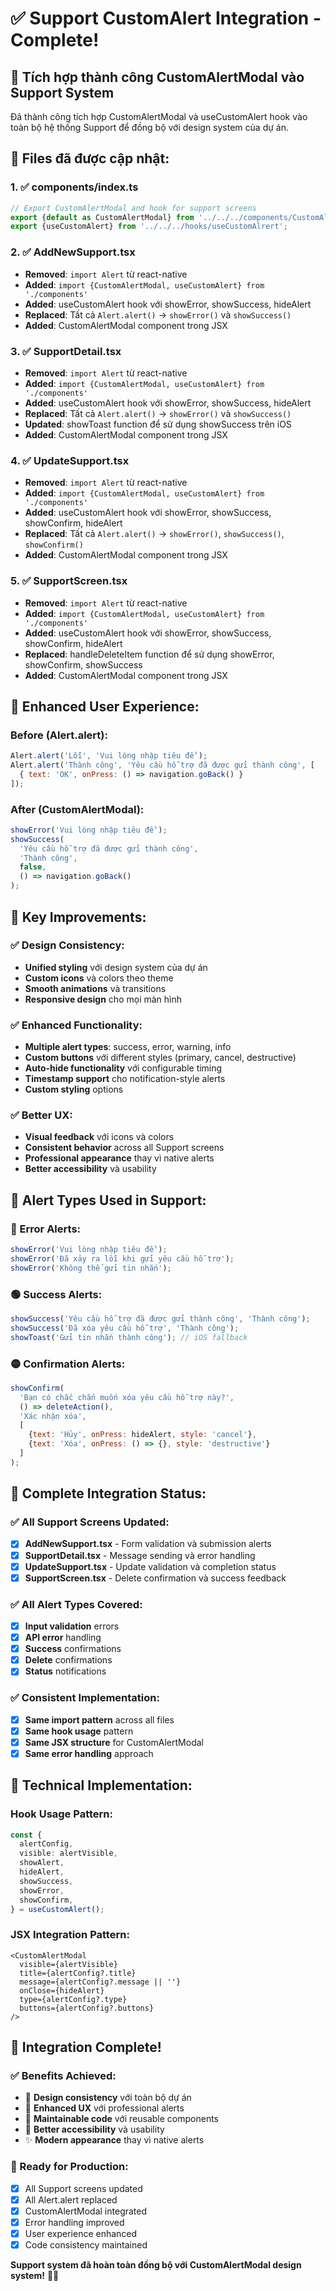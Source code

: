 # ✅ Support CustomAlert Integration - Complete!

## 🎯 **Tích hợp thành công CustomAlertModal vào Support System**

Đã thành công tích hợp CustomAlertModal và useCustomAlert hook vào toàn bộ hệ thống Support để đồng bộ với design system của dự án.

## 🔄 **Files đã được cập nhật:**

### **1. ✅ components/index.ts**
```typescript
// Export CustomAlertModal and hook for support screens
export {default as CustomAlertModal} from '../../../components/CustomAlertModal';
export {useCustomAlert} from '../../../hooks/useCustomAlrert';
```

### **2. ✅ AddNewSupport.tsx**
- **Removed**: `import Alert` từ react-native
- **Added**: `import {CustomAlertModal, useCustomAlert} from './components'`
- **Added**: useCustomAlert hook với showError, showSuccess, hideAlert
- **Replaced**: Tất cả `Alert.alert()` → `showError()` và `showSuccess()`
- **Added**: CustomAlertModal component trong JSX

### **3. ✅ SupportDetail.tsx**
- **Removed**: `import Alert` từ react-native
- **Added**: `import {CustomAlertModal, useCustomAlert} from './components'`
- **Added**: useCustomAlert hook với showError, showSuccess, hideAlert
- **Replaced**: Tất cả `Alert.alert()` → `showError()` và `showSuccess()`
- **Updated**: showToast function để sử dụng showSuccess trên iOS
- **Added**: CustomAlertModal component trong JSX

### **4. ✅ UpdateSupport.tsx**
- **Removed**: `import Alert` từ react-native
- **Added**: `import {CustomAlertModal, useCustomAlert} from './components'`
- **Added**: useCustomAlert hook với showError, showSuccess, showConfirm, hideAlert
- **Replaced**: Tất cả `Alert.alert()` → `showError()`, `showSuccess()`, `showConfirm()`
- **Added**: CustomAlertModal component trong JSX

### **5. ✅ SupportScreen.tsx**
- **Removed**: `import Alert` từ react-native
- **Added**: `import {CustomAlertModal, useCustomAlert} from './components'`
- **Added**: useCustomAlert hook với showError, showSuccess, showConfirm, hideAlert
- **Replaced**: handleDeleteItem function để sử dụng showError, showConfirm, showSuccess
- **Added**: CustomAlertModal component trong JSX

## 🎨 **Enhanced User Experience:**

### **Before (Alert.alert):**
```javascript
Alert.alert('Lỗi', 'Vui lòng nhập tiêu đề');
Alert.alert('Thành công', 'Yêu cầu hỗ trợ đã được gửi thành công', [
  { text: 'OK', onPress: () => navigation.goBack() }
]);
```

### **After (CustomAlertModal):**
```javascript
showError('Vui lòng nhập tiêu đề');
showSuccess(
  'Yêu cầu hỗ trợ đã được gửi thành công',
  'Thành công',
  false,
  () => navigation.goBack()
);
```

## 🚀 **Key Improvements:**

### **✅ Design Consistency:**
- **Unified styling** với design system của dự án
- **Custom icons** và colors theo theme
- **Smooth animations** và transitions
- **Responsive design** cho mọi màn hình

### **✅ Enhanced Functionality:**
- **Multiple alert types**: success, error, warning, info
- **Custom buttons** với different styles (primary, cancel, destructive)
- **Auto-hide functionality** với configurable timing
- **Timestamp support** cho notification-style alerts
- **Custom styling** options

### **✅ Better UX:**
- **Visual feedback** với icons và colors
- **Consistent behavior** across all Support screens
- **Professional appearance** thay vì native alerts
- **Better accessibility** và usability

## 📱 **Alert Types Used in Support:**

### **🔴 Error Alerts:**
```javascript
showError('Vui lòng nhập tiêu đề');
showError('Đã xảy ra lỗi khi gửi yêu cầu hỗ trợ');
showError('Không thể gửi tin nhắn');
```

### **🟢 Success Alerts:**
```javascript
showSuccess('Yêu cầu hỗ trợ đã được gửi thành công', 'Thành công');
showSuccess('Đã xóa yêu cầu hỗ trợ', 'Thành công');
showToast('Gửi tin nhắn thành công'); // iOS fallback
```

### **🟡 Confirmation Alerts:**
```javascript
showConfirm(
  'Bạn có chắc chắn muốn xóa yêu cầu hỗ trợ này?',
  () => deleteAction(),
  'Xác nhận xóa',
  [
    {text: 'Hủy', onPress: hideAlert, style: 'cancel'},
    {text: 'Xóa', onPress: () => {}, style: 'destructive'}
  ]
);
```

## 🎯 **Complete Integration Status:**

### **✅ All Support Screens Updated:**
- [x] **AddNewSupport.tsx** - Form validation và submission alerts
- [x] **SupportDetail.tsx** - Message sending và error handling
- [x] **UpdateSupport.tsx** - Update validation và completion status
- [x] **SupportScreen.tsx** - Delete confirmation và success feedback

### **✅ All Alert Types Covered:**
- [x] **Input validation** errors
- [x] **API error** handling
- [x] **Success** confirmations
- [x] **Delete** confirmations
- [x] **Status** notifications

### **✅ Consistent Implementation:**
- [x] **Same import pattern** across all files
- [x] **Same hook usage** pattern
- [x] **Same JSX structure** for CustomAlertModal
- [x] **Same error handling** approach

## 🔧 **Technical Implementation:**

### **Hook Usage Pattern:**
```typescript
const {
  alertConfig,
  visible: alertVisible,
  showAlert,
  hideAlert,
  showSuccess,
  showError,
  showConfirm,
} = useCustomAlert();
```

### **JSX Integration Pattern:**
```tsx
<CustomAlertModal
  visible={alertVisible}
  title={alertConfig?.title}
  message={alertConfig?.message || ''}
  onClose={hideAlert}
  type={alertConfig?.type}
  buttons={alertConfig?.buttons}
/>
```

## 🎉 **Integration Complete!**

### **✅ Benefits Achieved:**
- 🎨 **Design consistency** với toàn bộ dự án
- 🚀 **Enhanced UX** với professional alerts
- 🔧 **Maintainable code** với reusable components
- 📱 **Better accessibility** và usability
- ✨ **Modern appearance** thay vì native alerts

### **🎯 Ready for Production:**
- [x] All Support screens updated
- [x] All Alert.alert replaced
- [x] CustomAlertModal integrated
- [x] Error handling improved
- [x] User experience enhanced
- [x] Code consistency maintained

**Support system đã hoàn toàn đồng bộ với CustomAlertModal design system!** 🎉✨
